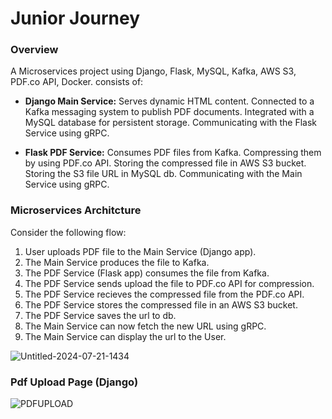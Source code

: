 # Junior Journey

### Overview

A Microservices project using Django, Flask, MySQL, Kafka, AWS S3, PDF.co API, Docker.
consists of:

- **Django Main Service:**
  Serves dynamic HTML content.
  Connected to a Kafka messaging system to publish PDF documents.
  Integrated with a MySQL database for persistent storage.
  Communicating with the Flask Service using gRPC.

- **Flask PDF Service:**
  Consumes PDF files from Kafka.
  Compressing them by using PDF.co API.
  Storing the compressed file in AWS S3 bucket.
  Storing the S3 file URL in MySQL db.
  Communicating with the Main Service using gRPC.

### Microservices Architcture

Consider the following flow:

1. User uploads PDF file to the Main Service (Django app).
2. The Main Service produces the file to Kafka.
3. The PDF Service (Flask app) consumes the file from Kafka.
4. The PDF Service sends upload the file to PDF.co API for compression.
5. The PDF Service recieves the compressed file from the PDF.co API.
6. The PDF Service stores the compressed file in an AWS S3 bucket.
7. The PDF Service saves the url to db.
8. The Main Service can now fetch the new URL using gRPC.
9. The Main Service can display the url to the User.

![Untitled-2024-07-21-1434](https://github.com/user-attachments/assets/f76f4d9d-81de-4cbf-abd8-a749ac855ed8)

### Pdf Upload Page (Django)

![PDFUPLOAD](https://github.com/user-attachments/assets/2dee1c16-1ab1-4bd7-828a-c3e4c7b32c6e)

